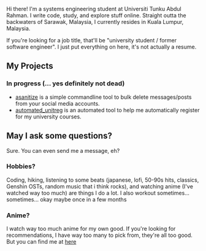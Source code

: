 Hi there! I'm a systems engineering student at Universiti Tunku Abdul Rahman. I write code, study, and explore stuff online. 
Straight outta the backwaters of Sarawak, Malaysia, I currently resides in Kuala Lumpur, Malaysia.

If you're looking for a job title, that'll be "university student / former software engineer". I just put everything on here, it's not actually a resume.

## My Projects

### In progress (... yes definitely not dead)
- [asanitize](https://github.com/gohanko/asanitize) is a simple commandline tool to bulk delete messages/posts from your social media accounts.
- [automated_unitreg](https://github.com/gohanko/automated_unitreg) is an automated tool to help me automatically register for my university courses.

## May I ask some questions?
Sure. You can even send me a message, eh?

### Hobbies?
Coding, hiking, listening to some beats (japanese, lofi, 50-90s hits, classics, Genshin OSTs, random music that i think rocks), and watching anime (I've watched way too much) are things I do a lot. I also workout sometimes... sometimes... okay maybe once in a few months

### Anime?
I watch way too much anime for my own good. If you're looking for recommendations, I have way too many to pick from, they're all too good. But you can find me at [here](https://anilist.co/user/TheOriginalRin/)
